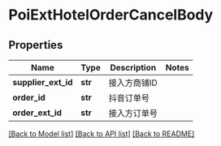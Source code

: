 # PoiExtHotelOrderCancelBody

## Properties
Name | Type | Description | Notes
------------ | ------------- | ------------- | -------------
**supplier_ext_id** | **str** | 接入方商铺ID | 
**order_id** | **str** | 抖音订单号 | 
**order_ext_id** | **str** | 接入方订单号 | 

[[Back to Model list]](../README.md#documentation-for-models) [[Back to API list]](../README.md#documentation-for-api-endpoints) [[Back to README]](../README.md)

